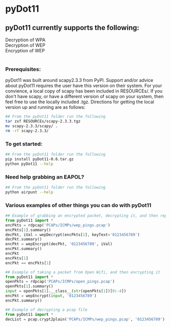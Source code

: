 # pyDot11

## pyDot11 currently supports the following:
Decryption of WPA</br>
Decryption of WEP</br>
Encryption of WEP
</br></br>
### Prerequisites:
pyDot11 was built around scapy2.3.3 from PyPI.  Support and/or advice about pyDot11 requires the user have this version on their system.  For your convience, a local copy of scapy has been included in RESOURCEs/.  If you don't have scapy, or have a different version of scapy on your system, then feel free to use the locally included .tgz.  Directions for getting the local version up and running are as follows:
````bash
## From the pyDot11 folder run the following
tar zxf RESOURCEs/scapy-2.3.3.tgz
mv scapy-2.3.3/scapy/ .
rm -rf scapy-2.3.3/
````
### To get started: 
````bash
## From the pyDot11 folder run the following
pip install pyDot11-0.6.tar.gz
python pyDot11 --help
````
### Need help grabbing an EAPOL?
````bash
## From the pyDot11 folder run the following
python airpunt --help
````
### Various examples of other things you can do with pyDot11
````python
## Example of grabbing an encrypted packet, decrypting it, and then replaying it
from pyDot11 import *
encPkts = rdpcap('PCAPs/ICMPs/wep_pings.pcap')
encPkts[1].summary()
decPkt, iVal = wepDecrypt(encPkts[1], keyText='0123456789')
decPkt.summary()
encPkt = wepEncrypt(decPkt, '0123456789', iVal)
encPkt.summary()
encPkt
encPkts[1]
encPkt == encPkts[1]
````

````python
## Example of taking a packet from Open Wifi, and then encrypting it
from pyDot11 import *
openPkts = rdpcap('PCAPs/ICMPs/open_pings.pcap')
openPkts[1].summary()
input = openPkts[1].__class__(str(openPkts[1])[0:-4])
encPkt = wepEncrypt(input, '0123456789')
encPkt.summary()
````

````python
## Example of decrypting a pcap file
from pyDot11 import *
decList = pcap.crypt2plain('PCAPs/ICMPs/wep_pings.pcap', '0123456789')
````
